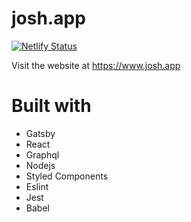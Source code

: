 # josh.app

[![Netlify Status](https://api.netlify.com/api/v1/badges/b7fa1b95-c9a4-4f53-9076-7741172fcd44/deploy-status)](https://app.netlify.com/sites/joshburton/deploys)

Visit the website at https://www.josh.app

# Built with

- Gatsby
- React
- Graphql
- Nodejs
- Styled Components
- Eslint
- Jest
- Babel

